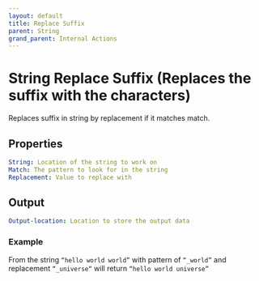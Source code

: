 ```yaml
---
layout: default
title: Replace Suffix
parent: String
grand_parent: Internal Actions
---
```

# String Replace Suffix (Replaces the suffix with the characters)
Replaces suffix in string by replacement if it matches match.

## Properties
```yaml
String: Location of the string to work on
Match: The pattern to look for in the string
Replacement: Value to replace with
```

## Output
```yaml
Output-location: Location to store the output data
```

### Example
From the string `“hello world world”` with pattern of `“_world”` and replacement `“_universe“` will return `“hello world universe”`
